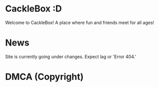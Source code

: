 # CackleBox :D
Welcome to CackleBox! A place where fun and friends meet for all ages!
# News
Site is currently going under changes. Expect lag or 'Error 404.'
# DMCA (Copyright)

